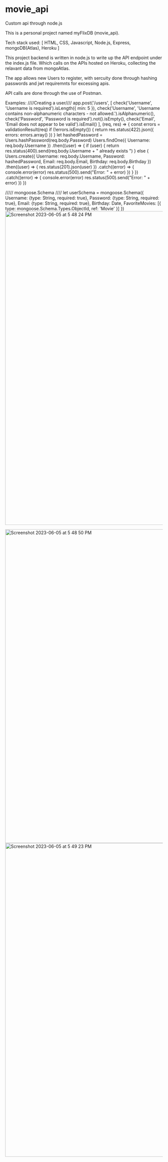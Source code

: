# movie_api
Custom api through node.js


This is a personal project named myFlixDB (movie_api).

Tech stack used: [ HTML, CSS, Javascript, Node.js, Express, mongoDB(Atlas), Heroku ]

This project backend is written in node.js to write up the API endpoint under the index.js file. Which calls on the APIs hosted on Heroku, collecting the relavant data from mongoAtlas.

The app allows new Users to register, with sercuity done through hashing passwords and jwt requiremnts for excessing apis. 

API calls are done through the use of Postman.

Examples:
////Creating a user////
app.post('/users',
  [
    check('Username', 'Username is required').isLength({ min: 5 }),
    check('Username', 'Username contains non-alphanumeric characters - not allowed.').isAlphanumeric(),
    check('Password', 'Password is required').not().isEmpty(),
    check('Email', 'Email does not appear to be valid').isEmail()
  ],
  (req, res) => {
    const errors = validationResult(req)
    if (!errors.isEmpty()) {
      return res.status(422).json({ errors: errors.array() })
    }
    let hashedPassword = Users.hashPassword(req.body.Password)
    Users.findOne({ Username: req.body.Username })
      .then((user) => {
        if (user) {
          return res.status(400).send(req.body.Username + " already exists ")
        } else {
          Users.create({
            Username: req.body.Username,
            Password: hashedPassword,
            Email: req.body.Email,
            Birthday: req.body.Birthday
          })
            .then((user) => {
              res.status(201).json(user)
            })
            .catch((error) => {
              console.error(error)
              res.status(500).send("Error: " + error)
            })
        }
      })
      .catch((error) => {
        console.error(error)
        res.status(500).send("Error: " + error)
      })
  })
  
  ///// mongoose.Schema ////
  let userSchema = mongoose.Schema({
    Username: {type: String, required: true},
    Password: {type: String, required: true},
    Email: {type: String, required: true},
    Birthday: Date,
    FavoriteMovies: [{ type: mongoose.Schema.Types.ObjectId, ref: 'Movie' }]
  })
<img width="1000" alt="Screenshot 2023-06-05 at 5 48 24 PM" src="https://github.com/sam-vic/movie_api/assets/64434536/e804333d-aa53-4035-bd5e-a3fa2a9f3606">

<img width="1000" alt="Screenshot 2023-06-05 at 5 48 50 PM" src="https://github.com/sam-vic/movie_api/assets/64434536/7f04b816-ccbe-4bcd-8d7d-ec74c498c804">

<img width="1000" alt="Screenshot 2023-06-05 at 5 49 23 PM" src="https://github.com/sam-vic/movie_api/assets/64434536/19896afe-5825-41f1-8d44-d449b2b39e92">
